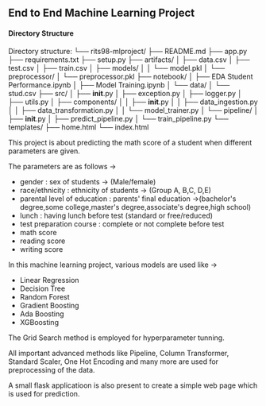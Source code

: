 ## End to End Machine Learning Project

#### Directory Structure

Directory structure:
└── rits98-mlproject/
    ├── README.md
    ├── app.py
    ├── requirements.txt
    ├── setup.py
    ├── artifacts/
    │   ├── data.csv
    │   ├── test.csv
    │   ├── train.csv
    │   ├── models/
    │   │   └── model.pkl
    │   └── preprocessor/
    │       └── preprocessor.pkl
    ├── notebook/
    │   ├── EDA Student Performance.ipynb
    │   ├── Model Training.ipynb
    │   └── data/
    │       └── stud.csv
    ├── src/
    │   ├── __init__.py
    │   ├── exception.py
    │   ├── logger.py
    │   ├── utils.py
    │   ├── components/
    │   │   ├── __init__.py
    │   │   ├── data_ingestion.py
    │   │   ├── data_transformation.py
    │   │   └── model_trainer.py
    │   └── pipeline/
    │       ├── __init__.py
    │       ├── predict_pipeline.py
    │       └── train_pipeline.py
    └── templates/
        ├── home.html
        └── index.html


This project is about predicting the math score of a student when different parameters are given.

The parameters are as follows ->
- gender : sex of students  -> (Male/female)
- race/ethnicity : ethnicity of students -> (Group A, B,C, D,E)
- parental level of education : parents' final education ->(bachelor's degree,some college,master's degree,associate's degree,high school)
- lunch : having lunch before test (standard or free/reduced) 
- test preparation course : complete or not complete before test
- math score
- reading score
- writing score

In this machine learning project, various models are used like ->

- Linear Regression
- Decision Tree
- Random Forest
- Gradient Boosting
- Ada Boosting
- XGBoosting

The Grid Search method is employed for hyperparameter tunning. 

All important advanced methods like Pipeline, Column Transformer, Standard Scaler, One Hot Encoding and many more are used for preprocessing of the data.

A small flask applicatioon is also present to create a simple web page which is used for prediction.